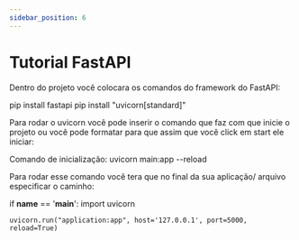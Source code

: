 ```yaml
---
sidebar_position: 6
---
```


# Tutorial FastAPI

Dentro do projeto você colocara os comandos do framework do FastAPI:

pip install fastapi
pip install "uvicorn[standard]"

Para rodar o uvicorn você pode inserir o comando que faz com que inicie o projeto ou você pode formatar para que assim que você click em start ele iniciar:

Comando de inicialização:
uvicorn main:app --reload

Para rodar esse comando você tera que no final da sua aplicação/ arquivo especificar o caminho:

if __name__ == '__main__':
    import uvicorn
    
    uvicorn.run("application:app", host='127.0.0.1', port=5000, reload=True)

